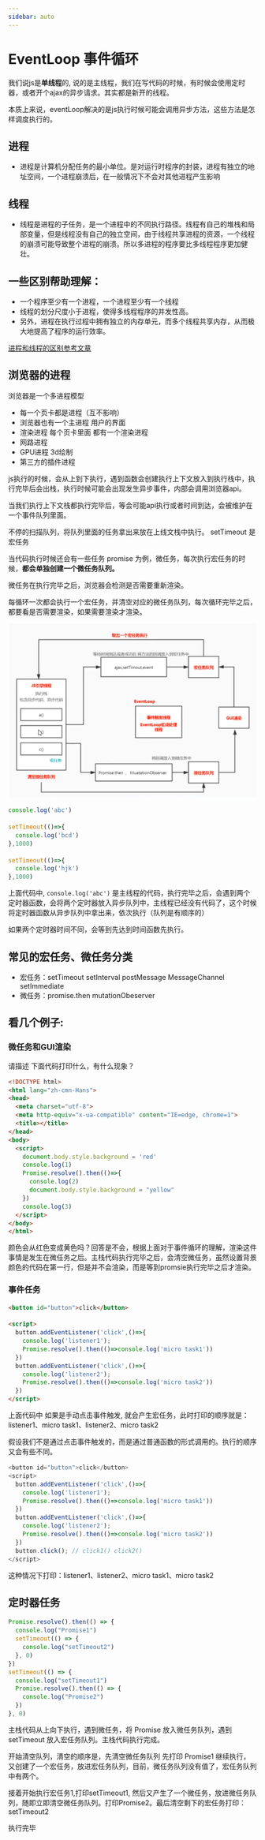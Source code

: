 ```yaml
---
sidebar: auto
---
```


# EventLoop 事件循环

我们说js是**单线程**的, 说的是主线程，我们在写代码的时候，有时候会使用定时器，或者开个ajax的异步请求。其实都是新开的线程。

本质上来说，eventLoop解决的是js执行时候可能会调用异步方法，这些方法是怎样调度执行的。

## 进程
- 进程是计算机分配任务的最小单位。是对运行时程序的封装，进程有独立的地址空间，一个进程崩溃后，在一般情况下不会对其他进程产生影响

## 线程
- 线程是进程的子任务，是一个进程中的不同执行路径。线程有自己的堆栈和局部变量，但是线程没有自己的独立空间，由于线程共享进程的资源，一个线程的崩溃可能导致整个进程的崩溃。所以多进程的程序要比多线程程序更加健壮。

## 一些区别帮助理解：
- 一个程序至少有一个进程，一个进程至少有一个线程
- 线程的划分尺度小于进程，使得多线程程序的并发性高。
- 另外，进程在执行过程中拥有独立的内存单元，而多个线程共享内存，从而极大地提高了程序的运行效率。

[进程和线程的区别参考文章](https://blog.csdn.net/mxsgoden/article/details/8821936)

## 浏览器的进程
浏览器是一个多进程模型
- 每一个页卡都是进程（互不影响）
- 浏览器也有一个主进程 用户的界面
- 渲染进程 每个页卡里面 都有一个渲染进程
- 网路进程
- GPU进程 3d绘制
- 第三方的插件进程

js执行的时候，会从上到下执行，遇到函数会创建执行上下文放入到执行栈中，执行完毕后会出栈，执行时候可能会出现发生异步事件，内部会调用浏览器api。

当我们执行上下文栈都执行完毕后，等会可能api执行或者时间到达，会被维护在一个事件队列里面。

不停的扫描队列，将队列里面的任务拿出来放在上线文栈中执行。 setTimeout 是宏任务

当代码执行时候还会有一些任务 promise 为例，微任务，每次执行宏任务的时候，**都会单独创建一个微任务队列。**

微任务在执行完毕之后，浏览器会检测是否需要重新渲染。

每循环一次都会执行一个宏任务，并清空对应的微任务队列，每次循环完毕之后，都要看是否需要渲染，如果需要渲染才渲染。

![事件循环](../../images/eventloop/01.png)

```js
console.log('abc')

setTimeout(()=>{
  console.log('bcd')
},1000)

setTimeout(()=>{
  console.log('hjk')
},1000)
```

上面代码中, `console.log('abc')` 是主线程的代码，执行完毕之后，会遇到两个定时器函数，会将两个定时器放入异步队列中，主线程已经没有代码了，这个时候将定时器函数从异步队列中拿出来，依次执行（队列是有顺序的）

如果两个定时器时间不同，会等到先达到时间函数先执行。


## 常见的宏任务、微任务分类
- 宏任务：setTimeout setInterval postMessage MessageChannel setImmediate 
- 微任务：promise.then mutationObeserver 


## 看几个例子:

### 微任务和GUI渲染
请描述 下面代码打印什么，有什么现象？
```html
<!DOCTYPE html>
<html lang="zh-cmn-Hans">
<head>
  <meta charset="utf-8">
  <meta http-equiv="x-ua-compatible" content="IE=edge, chrome=1">
  <title></title>
</head>
<body>
  <script>
    document.body.style.background = 'red'
    console.log(1)
    Promise.resolve().then(()=>{
      console.log(2)
      document.body.style.background = "yellow"
    })
    console.log(3)
  </script>
</body>
</html>
```

颜色会从红色变成黄色吗？回答是不会，根据上面对于事件循环的理解，渲染这件事情是发生在微任务之后。主栈代码执行完毕之后，会清空微任务，虽然设置背景颜色的代码在第一行，但是并不会渲染，而是等到promsie执行完毕之后才渲染。


### 事件任务
```html
<button id="button">click</button>

<script>
  button.addEventListener('click',()=>{
    console.log('listener1');
    Promise.resolve().then(()=>console.log('micro task1'))
  })
  button.addEventListener('click',()=>{
    console.log('listener2');
    Promise.resolve().then(()=>console.log('micro task2'))
  })
</script>
```

上面代码中 如果是手动点击事件触发, 就会产生宏任务，此时打印的顺序就是：
listener1、micro task1、listener2、micro task2

假设我们不是通过点击事件触发的，而是通过普通函数的形式调用的。执行的顺序又会有些不同。

```js
<button id="button">click</button>
<script>
  button.addEventListener('click',()=>{
    console.log('listener1');
    Promise.resolve().then(()=>console.log('micro task1'))
  })
  button.addEventListener('click',()=>{
    console.log('listener2');
    Promise.resolve().then(()=>console.log('micro task2'))
  })
  button.click(); // click1() click2()
</script>
```

这种情况下打印：listener1、listener2、micro task1、micro task2


## 定时器任务
```js
Promise.resolve().then(() => {
  console.log("Promise1")
  setTimeout(() => {
    console.log("setTimeout2")
  }, 0)
})
setTimeout(() => {
  console.log("setTimeout1")
  Promise.resolve().then(() => {
    console.log("Promise2")
  })
}, 0)
```
主栈代码从上向下执行，遇到微任务，将 Promise 放入微任务队列，遇到 setTimeout 放入宏任务队列。主栈代码执行完成。

开始清空队列，清空的顺序是，先清空微任务队列 先打印 Promise1 继续执行，又创建了一个宏任务，放进宏任务队列，目前，微任务队列没有值了，宏任务队列中有两个。

接着开始执行宏任务1,打印setTimeout1, 然后又产生了一个微任务，放进微任务队列，随即立即清空微任务队列。打印Promise2。最后清空剩下的宏任务打印：setTimeout2

执行完毕
















